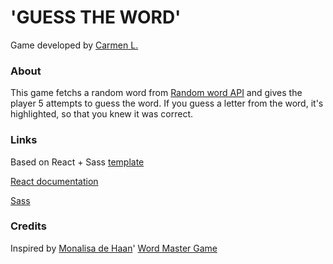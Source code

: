 # 'GUESS THE WORD'

Game developed by [Carmen L.](https://cgbl-90.github.io/clopez/)

### About

This game fetchs a random word from [Random word API](http://random-word-api.herokuapp.com/home)
and gives the player 5 attempts to guess the word.
If you guess a letter from the word, it's highlighted, so that you knew it was correct.

### Links

Based on React + Sass [template](https://github.com/cgbl-90/my-react-template)

[React documentation](https://reactjs.org/)

[Sass](https://sass-lang.com/)

### Credits

Inspired by [Monalisa de Haan](https://www.linkedin.com/in/mona-frl)' [Word Master Game](https://mona-frl.github.io/word-master/)
